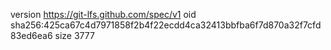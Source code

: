 version https://git-lfs.github.com/spec/v1
oid sha256:425ca67c4d7971858f2b4f22ecdd4ca32413bbfba6f7d870a32f7cfd83ed6ea6
size 3777
